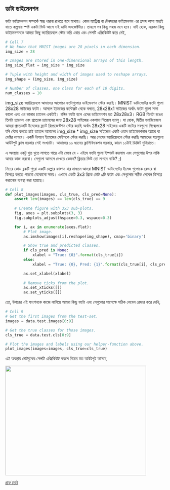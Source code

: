 ## ডাটা ডাইমেনশন  
ডাটা ডাইমেনশন সম্পর্কে স্বচ্ছ ধারনা রাখতে হবে মাথায়। কোন ম্যাট্রিক্স বা টেনসরের ডাইমেনশন এর প্রসঙ্গ আসা মাত্রই যাতে কল্পনায় স্পষ্ট একটা ভিউ আসে ওই ডাটা অবজেক্টটার। তাহলে সব কিছু সহজ মনে হবে। যাই হোক, এরকম কিছু ডাইমেনশনকে আমরা কিছু ভ্যারিয়েবলে স্টোর করি এবার এবং সেলটি এক্সিকিউট করে নেই,

```python
# Cell 7
# We know that MNIST images are 28 pixels in each dimension.
img_size = 28

# Images are stored in one-dimensional arrays of this length.
img_size_flat = img_size * img_size

# Tuple with height and width of images used to reshape arrays.
img_shape = (img_size, img_size)

# Number of classes, one class for each of 10 digits.
num_classes = 10
```

img_size ভ্যারিয়েবলে আমাদের আলোচ্য ফটোগুলোর ডাইমেনশন স্টোর করছি। MNIST ডাটাসেটের ফটো গুলো 28x28 সাইজের ফটো। আসলে ইমেজের কন্টেক্সট থেকে বলতে, 28x28x1 সাইজের অর্থাৎ ফটো গুলো সাদা কালো এবং এর কালার চ্যানেল একটাই। রঙ্গিন ফটো হলে এদের ডাইমেনশন হত 28x28x3। RGB তিনটা রঙের তিনটা চ্যানেল এবং প্রত্যেক চ্যানেলের জন্য 28x28 সাইজের একগাদা পিক্সেল ভ্যালু। যা হোক, দ্বিতীয় ভ্যারিয়েবলে আমরা প্রত্যেকটি ইমেজের ফ্ল্যাট রিপ্রেজেন্টশন স্টোর করছি অর্থাৎ 28x28 সাইজের একটি ফটোর সবগুলো পিক্সেলকে যদি স্টোর করতে চাই তাহলে আমাদের img_size * img_size সাইজের একটি ওয়ান ডাইমেনশনাল অ্যারে বা ভেক্টর লাগবে। একটি টাপলে ইমেজের সেইপকে স্টোর করছি। আর শেষের ভ্যারিয়েবলে স্টোর করছি আমাদের যতগুলো আউটপুট ক্লাস দরকার সেই সংখ্যাটা। আমাদের ১০ ধরনের ক্লাসিফিকেশন দরকার, কারন ১০টাই ডিজিট দুনিয়াতে।

এ অবস্থায় একটু খুত খুতে লাগতে পারে এটা ভেবে যে - এইযে ফটো গুলো ইম্পরট করলাম এবং সেগুলোর উপর নাকি আবার কাজ করবো। সেগুলো আসলে দেখতে কেমন? ক্লিয়ার ভিউ তো লাগবে নাকি? ;)

নিচের কোড ব্লকটি পুরো একটি হেল্পার ফাংশন যার মাধ্যমে আমরা MNIST ডাটাসেটের ইমেজ গুলোকে রেন্ডার বা ডিসপ্লে করতে পারবো যেকোনো সময়। এখানে একটি 3x3 গ্রিডে মোট ৯টি ফটো এবং সেগুলোর সঠিক লেবেল ডিসপ্লে করানোর ব্যবস্থা করা হয়েছে।

```python
# Cell 8
def plot_images(images, cls_true, cls_pred=None):
    assert len(images) == len(cls_true) == 9
    
    # Create figure with 3x3 sub-plots.
    fig, axes = plt.subplots(3, 3)
    fig.subplots_adjust(hspace=0.3, wspace=0.3)

    for i, ax in enumerate(axes.flat):
        # Plot image.
        ax.imshow(images[i].reshape(img_shape), cmap='binary')

        # Show true and predicted classes.
        if cls_pred is None:
            xlabel = "True: {0}".format(cls_true[i])
        else:
            xlabel = "True: {0}, Pred: {1}".format(cls_true[i], cls_pred[i])

        ax.set_xlabel(xlabel)
        
        # Remove ticks from the plot.
        ax.set_xticks([])
        ax.set_yticks([])
```

তো, উপরের এই ফাংশনকে কাজে লাগিয়ে আমরা কিছু ফটো এবং সেগুলোর সাপেক্ষে সঠিক লেবেল রেন্ডার করে দেখি,

```python
# Cell 9
# Get the first images from the test-set.
images = data.test.images[0:9]

# Get the true classes for those images.
cls_true = data.test.cls[0:9]

# Plot the images and labels using our helper-function above.
plot_images(images=images, cls_true=cls_true)
```

এই অবস্থায় নোটবুকের সেলটি এক্সিকিউট করলে নিচের মত আউটপুট আসবে,

<img class="aligncenter size-full wp-image-1769" src="https://nuhil.files.wordpress.com/2017/05/screen-shot-2017-05-30-at-1-23-35-am.png" alt="" width="445" height="346" />


[গ্রাফ তৈরি](tf-img-class-graph.md)